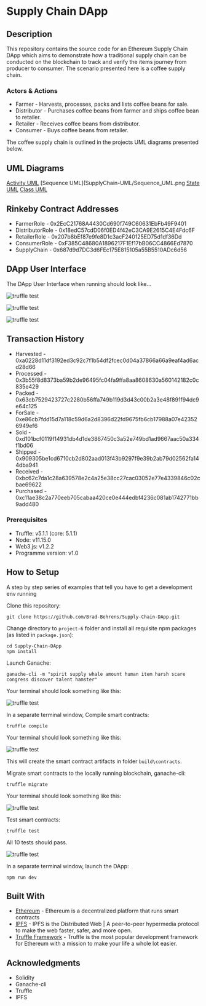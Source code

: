 # Supply Chain DApp

## Description
This repository contains the source code for an Ethereum Supply Chain DApp which aims to demonstrate how a traditional supply chain can be conducted on the blockchain to track and verify the items journey from producer to consumer. The scenario presented here is a coffee supply chain.

### Actors & Actions

* Farmer - Harvests, processes, packs and lists coffee beans for sale.
* Distributor - Purchases coffee beans from farmer and ships coffee bean to retailer.
* Retailer - Receives coffee beans from distributor.
* Consumer - Buys coffee beans from retailer.

The coffee supply chain is outlined in the projects UML diagrams presented below.

## UML Diagrams

[Activity UML](SupplyChain-UML/Activity_UML.png)
[Sequence UML](SupplyChain-UML/Sequence_UML.png
[State UML]()
[Class UML]()

## Rinkeby Contract Addresses

* FarmerRole - 0x2EcC21768A4430Cd690f749C60631EbFb49F9401
* DistributorRole - 0x18edC57cdD06f0ED4f42eC3CA9E2615C4E4Fdc6F
* RetailerRole - 0x207b8bEf87e9fe8D1c3acF240125ED75d1df36Dd
* ConsumerRole - 0xF385C48680A1896217F1Ef17bB06CC4866Ed7870
* SupplyChain - 0x687d9d7DC3d6FEc175E815105a55B5510ADc6d56

## DApp User Interface

The DApp User Interface when running should look like...

![truffle test](images/ftc_product_overview.png)

![truffle test](images/ftc_farm_details.png)

![truffle test](images/ftc_product_details.png)

## Transaction History

* Harvested - 0xa0228d11df3192ed3c92c7f1b54df2fcec0d04a37866a66a9eaf4ad6acd28d66
* Processed - 0x3b55f8d8373ba59b2de96495fc04fa9ffa8aa8608630a560142182c0c835e429
* Packed - 0x63cb7529423727c2280b56ffa749b119d3d43c00b2a3e48f891f94dc9e64c125
* ForSale - 0xe86cb7fdd15d7a118c59d6a2d8396d22fd9675fb6cb17988a07e423526949ef6
* Sold - 0xd101bcf0119f14931db4d1de3867450c3a52e749bd1ad9667aac50a334f1bd06
* Shipped - 0x909305be1cd6710cb2d802aad013f43b9297f9e39b2ab79d02562fa144dba941
* Received - 0xbc62c7da1c28a639578e2c4a25e38cc27cac03052e77e4339846c02cbae69622
* Purchased - 0xc11ae38c2a770eeb705cabaa420ce0e444edbf4236c081ab1742771bb9add480

### Prerequisites

* Truffle: v5.1.1 (core: 5.1.1)
* Node: v11.15.0
* Web3.js: v1.2.2
* Programme version: v1.0

## How to Setup

A step by step series of examples that tell you have to get a development env running

Clone this repository:

```
git clone https://github.com/Brad-Behrens/Supply-Chain-DApp.git
```

Change directory to ```project-6``` folder and install all requisite npm packages (as listed in ```package.json```):

```
cd Supply-Chain-DApp
npm install
```

Launch Ganache:

```
ganache-cli -m "spirit supply whale amount human item harsh scare congress discover talent hamster"
```

Your terminal should look something like this:

![truffle test](images/ganache-cli.png)

In a separate terminal window, Compile smart contracts:

```
truffle compile
```

Your terminal should look something like this:

![truffle test](images/truffle_compile.png)

This will create the smart contract artifacts in folder ```build\contracts```.

Migrate smart contracts to the locally running blockchain, ganache-cli:

```
truffle migrate
```

Your terminal should look something like this:

![truffle test](images/truffle_migrate.png)

Test smart contracts:

```
truffle test
```

All 10 tests should pass.

![truffle test](images/truffle_test.png)

In a separate terminal window, launch the DApp:

```
npm run dev
```

## Built With

* [Ethereum](https://www.ethereum.org/) - Ethereum is a decentralized platform that runs smart contracts
* [IPFS](https://ipfs.io/) - IPFS is the Distributed Web | A peer-to-peer hypermedia protocol
to make the web faster, safer, and more open.
* [Truffle Framework](http://truffleframework.com/) - Truffle is the most popular development framework for Ethereum with a mission to make your life a whole lot easier.


## Acknowledgments

* Solidity
* Ganache-cli
* Truffle
* IPFS
